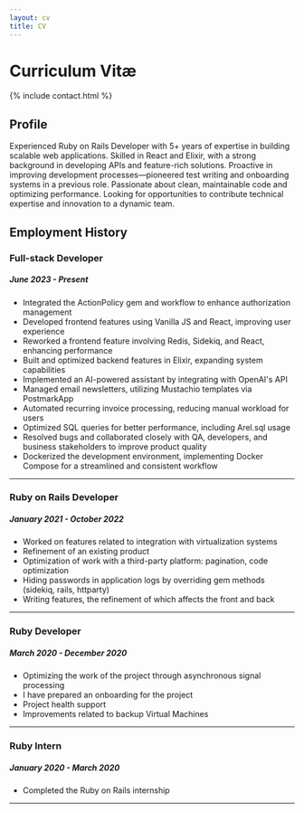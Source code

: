 ```yaml
---
layout: cv
title: CV
---
```


# Curriculum Vitæ

{% include contact.html %}

## Profile

Experienced Ruby on Rails Developer with 5+ years of expertise in building scalable web applications. Skilled in React and Elixir, with a strong background in developing APIs and feature-rich solutions. Proactive in improving development processes—pioneered test writing and onboarding systems in a previous role. Passionate about clean, maintainable code and optimizing performance. Looking for opportunities to contribute technical expertise and innovation to a dynamic team.

## Employment History

### Full-stack Developer
##### _June 2023 - Present_

* Integrated the ActionPolicy gem and workflow to enhance authorization management
* Developed frontend features using Vanilla JS and React, improving user experience
* Reworked a frontend feature involving Redis, Sidekiq, and React, enhancing performance
* Built and optimized backend features in Elixir, expanding system capabilities
* Implemented an AI-powered assistant by integrating with OpenAI's API
* Managed email newsletters, utilizing Mustachio templates via PostmarkApp
* Automated recurring invoice processing, reducing manual workload for users
* Optimized SQL queries for better performance, including Arel.sql usage
* Resolved bugs and collaborated closely with QA, developers, and business stakeholders to improve product quality
* Dockerized the development environment, implementing Docker Compose for a streamlined and consistent workflow

***

### Ruby on Rails Developer
##### _January 2021 - October 2022_

* Worked on features related to integration with virtualization systems
* Refinement of an existing product
* Optimization of work with a third-party platform: pagination, code optimization
* Hiding passwords in application logs by overriding gem methods (sidekiq, rails, httparty)
* Writing features, the refinement of which affects the front and back

***

### Ruby Developer
##### _March 2020 - December 2020_
* Optimizing the work of the project through asynchronous signal processing
* I have prepared an onboarding for the project
* Project health support
* Improvements related to backup Virtual Machines

***

### Ruby Intern
##### _January 2020 - March 2020_
* Completed the Ruby on Rails internship

***

